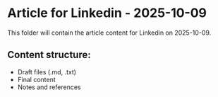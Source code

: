 # Article for Linkedin - 2025-10-09

This folder will contain the article content for Linkedin on 2025-10-09.

## Content structure:
- Draft files (.md, .txt)
- Final content
- Notes and references
